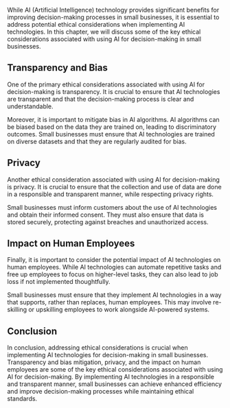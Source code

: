 

While AI (Artificial Intelligence) technology provides significant benefits for improving decision-making processes in small businesses, it is essential to address potential ethical considerations when implementing AI technologies. In this chapter, we will discuss some of the key ethical considerations associated with using AI for decision-making in small businesses.

Transparency and Bias
---------------------

One of the primary ethical considerations associated with using AI for decision-making is transparency. It is crucial to ensure that AI technologies are transparent and that the decision-making process is clear and understandable.

Moreover, it is important to mitigate bias in AI algorithms. AI algorithms can be biased based on the data they are trained on, leading to discriminatory outcomes. Small businesses must ensure that AI technologies are trained on diverse datasets and that they are regularly audited for bias.

Privacy
-------

Another ethical consideration associated with using AI for decision-making is privacy. It is crucial to ensure that the collection and use of data are done in a responsible and transparent manner, while respecting privacy rights.

Small businesses must inform customers about the use of AI technologies and obtain their informed consent. They must also ensure that data is stored securely, protecting against breaches and unauthorized access.

Impact on Human Employees
-------------------------

Finally, it is important to consider the potential impact of AI technologies on human employees. While AI technologies can automate repetitive tasks and free up employees to focus on higher-level tasks, they can also lead to job loss if not implemented thoughtfully.

Small businesses must ensure that they implement AI technologies in a way that supports, rather than replaces, human employees. This may involve re-skilling or upskilling employees to work alongside AI-powered systems.

Conclusion
----------

In conclusion, addressing ethical considerations is crucial when implementing AI technologies for decision-making in small businesses. Transparency and bias mitigation, privacy, and the impact on human employees are some of the key ethical considerations associated with using AI for decision-making. By implementing AI technologies in a responsible and transparent manner, small businesses can achieve enhanced efficiency and improve decision-making processes while maintaining ethical standards.
